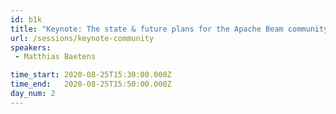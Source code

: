 ```yaml
---
id: b1k
title: "Keynote: The state & future plans for the Apache Beam community in a remote world"
url: /sessions/keynote-community
speakers:
 - Matthias Baetens

time_start: 2020-08-25T15:30:00.000Z
time_end:   2020-08-25T15:50:00.000Z
day_num: 2
---
```


